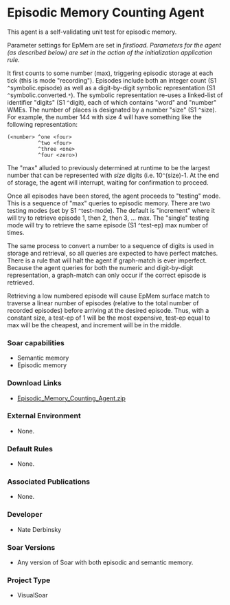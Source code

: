 # Episodic Memory Counting Agent #

This agent is a self-validating unit test for episodic memory.

Parameter settings for EpMem are set in _firstload. Parameters for the agent (as described below) are set in the action of the initialization application rule._

It first counts to some number (max), triggering episodic storage at each tick (this is mode "recording"). Episodes include both an integer count (S1 `^`symbolic.episode) as well as a digit-by-digit symbolic representation (S1 `^`symbolic.converted.`*`). The symbolic representation re-uses a linked-list of identifier "digits" (S1 `^`digit), each of which contains "word" and "number" WMEs. The number of places is designated by a number "size" (S1 `^`size). For example, the number 144 with size 4 will have something like the following representation:
```
(<number> ^one <four>
          ^two <four>
          ^three <one>
          ^four <zero>)
```
The "max" alluded to previously determined at runtime to be the largest number that can be represented with _size_ digits (i.e. 10`^`(size)-1. At the end of storage, the agent will interrupt, waiting for confirmation to proceed.

Once all episodes have been stored, the agent proceeds to "testing" mode. This is a sequence of "max" queries to episodic memory. There are two testing modes (set by S1 `^`test-mode). The default is "increment" where it will try to retrieve episode 1, then 2, then 3, ... max. The "single" testing mode will try to retrieve the same episode (S1 `^`test-ep) max number of times.

The same process to convert a number to a sequence of digits is used in storage and retrieval, so all queries are expected to have perfect matches. There is a rule that will halt the agent if graph-match is ever imperfect. Because the agent queries for both the numeric and digit-by-digit representation, a graph-match can only occur if the correct episode is retrieved.

Retrieving a low numbered episode will cause EpMem surface match to traverse a linear number of episodes (relative to the total number of recorded episodes) before arriving at the desired episode. Thus, with a constant size, a test-ep of 1 will be the most expensive, test-ep equal to max will be the cheapest, and increment will be in the middle.

### Soar capabilities ###
  * Semantic memory
  * Episodic memory

### Download Links ###
  * [Episodic\_Memory\_Counting\_Agent.zip](http://web.eecs.umich.edu/~soar/downloads/Agents/Episodic_Memory_Counting_Agent.zip)

### External Environment ###
  * None.

### Default Rules ###
  * None.

### Associated Publications ###
  * None.

### Developer ###
  * Nate Derbinsky

### Soar Versions ###
  * Any version of Soar with both episodic and semantic memory.

### Project Type ###
  * VisualSoar